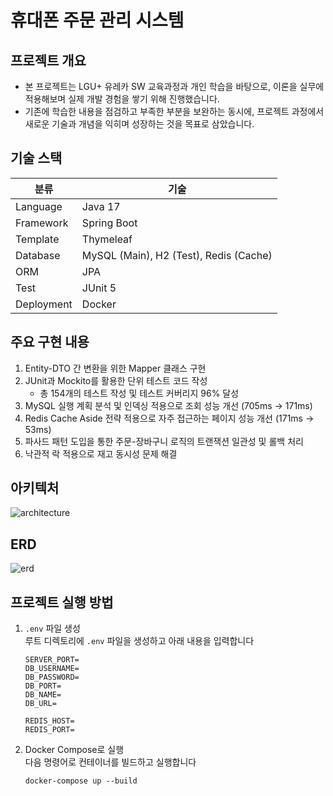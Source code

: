 # 휴대폰 주문 관리 시스템

## 프로젝트 개요
- 본 프로젝트는 LGU+ 유레카 SW 교육과정과 개인 학습을 바탕으로, 이론을 실무에 적용해보며 실제 개발 경험을 쌓기 위해 진행했습니다.
- 기존에 학습한 내용을 점검하고 부족한 부분을 보완하는 동시에, 프로젝트 과정에서 새로운 기술과 개념을 익히며 성장하는 것을 목표로 삼았습니다.

## 기술 스택
| 분류         | 기술                                     |
|------------|----------------------------------------|
| Language   | Java 17                                |
| Framework  | Spring Boot                            |
| Template   | Thymeleaf                              |
| Database   | MySQL (Main), H2 (Test), Redis (Cache) |
| ORM        | JPA                                    |
| Test       | JUnit 5                                |
| Deployment | Docker                                 |

## 주요 구현 내용
1. Entity-DTO 간 변환을 위한 Mapper 클래스 구현
2. JUnit과 Mockito를 활용한 단위 테스트 코드 작성
   - 총 154개의 테스트 작성 및 테스트 커버리지 96% 달성
3. MySQL 실행 계획 분석 및 인덱싱 적용으로 조회 성능 개선 (705ms → 171ms)
4. Redis Cache Aside 전략 적용으로 자주 접근하는 페이지 성능 개선 (171ms → 53ms)
5. 파사드 패턴 도입을 통한 주문-장바구니 로직의 트랜잭션 일관성 및 롤백 처리
6. 낙관적 락 적용으로 재고 동시성 문제 해결

## 아키텍처
![architecture](https://github.com/user-attachments/assets/8532e740-8635-44da-beb0-250c53f6fa7a)

## ERD
![erd](https://github.com/user-attachments/assets/f1bf227a-4b9e-45d4-8c50-28c2298b9566)

## 프로젝트 실행 방법
1. `.env` 파일 생성  
   루트 디렉토리에 `.env` 파일을 생성하고 아래 내용을 입력합니다
    ```env
    SERVER_PORT=
    DB_USERNAME=
    DB_PASSWORD=
    DB_PORT=
    DB_NAME=
    DB_URL=

    REDIS_HOST=
    REDIS_PORT=
    ```
2. Docker Compose로 실행  
   다음 명령어로 컨테이너를 빌드하고 실행합니다

   ```
   docker-compose up --build
   ```
